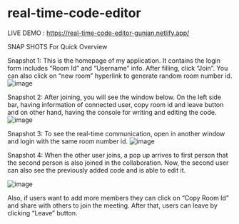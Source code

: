 # real-time-code-editor

LIVE DEMO : https://real-time-code-editor-gunjan.netlify.app/

SNAP SHOTS For Quick Overview

Snapshot 1: This is the homepage of my application. It contains the login form includes “Room Id” and “Username” info. After filling, click “Join”. You can also click on “new room” hyperlink to generate random room number id.
 ![image](https://github.com/GUNJAN-AGGARWAL16/real-time-code-editor/assets/76522256/1c35d4ac-31e1-48c5-b7a2-b40f08e56586)
 
Snapshot 2: After joining, you will see the window below. On the left side bar, having information of connected user, copy room id and leave button and on other hand, having the console for writing and editing the code.
 ![image](https://github.com/GUNJAN-AGGARWAL16/real-time-code-editor/assets/76522256/57e1f50a-4556-4aed-927c-3af313b6c2ef)
 
Snapshot 3: To see the real-time communication, open in another window and login with the same room number id.
 ![image](https://github.com/GUNJAN-AGGARWAL16/real-time-code-editor/assets/76522256/d4bdb107-23af-4a4b-bd51-de68bc6d5b34)
 
Snapshot 4: When the other user joins, a pop up arrives to first person that the second person is also joined in the collaboration. Now, the second user can also see the previously added code and is able to edit it.

 ![image](https://github.com/GUNJAN-AGGARWAL16/real-time-code-editor/assets/76522256/af8fbd3d-68f5-4c47-a942-4d90a52632da)
 
Also, if users want to add more members they can click on “Copy Room Id” and share with others to join the meeting. After that, users can leave by clicking “Leave” button.



